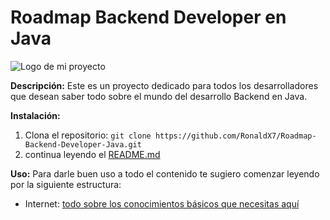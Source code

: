 # Roadmap Backend Developer en Java

![Logo de mi proyecto](images/logo.png)

**Descripción:**
Este es un proyecto dedicado para todos los desarrolladores que desean saber todo sobre el mundo del desarrollo Backend en Java.

**Instalación:**
1. Clona el repositorio: `git clone https://github.com/RonaldX7/Roadmap-Backend-Developer-Java.git`
2. continua leyendo el [README.md](README.md)

**Uso:**
Para darle buen uso a todo el contenido te sugiero comenzar leyendo por la siguiente estructura:

- Internet: [todo sobre los conocimientos básicos que necesitas aquí](https://github.com/RonaldX7/Roadmap-Backend-Developer-Java/tree/main/internet)

